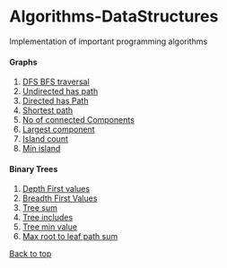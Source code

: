 # Algorithms-DataStructures
Implementation of important programming algorithms

#### Graphs
1. [DFS BFS traversal](https://github.com/mohd-muzamil/Algorithms-DataStructures/blob/main/graphs/DFS_BFS_traversal.js)
1. [Undirected has path](https://github.com/mohd-muzamil/Algorithms-DataStructures/blob/main/graphs/UndirectedPath.js)
1. [Directed has Path](https://github.com/mohd-muzamil/Algorithms-DataStructures/blob/main/graphs/HasPath.js)
1. [Shortest path](https://github.com/mohd-muzamil/Algorithms-DataStructures/blob/main/graphs/ShortestPath.js)
1. [No of connected Components](https://github.com/mohd-muzamil/Algorithms-DataStructures/blob/main/graphs/ConnectedComponents.js)
1. [Largest component](https://github.com/mohd-muzamil/Algorithms-DataStructures/blob/main/graphs/LargestComponent.js)
1. [Island count](https://github.com/mohd-muzamil/Algorithms-DataStructures/blob/main/graphs/IslandCount.js)
1. [Min island](https://github.com/mohd-muzamil/Algorithms-DataStructures/blob/main/graphs/MinIsland.js)

#### Binary Trees
1. [Depth First values](https://github.com/mohd-muzamil/Algorithms-DataStructures/blob/main/BinaryTree/DepthFirstValues.js)
1. [Breadth First Values](https://github.com/mohd-muzamil/Algorithms-DataStructures/blob/main/BinaryTree/BreadthFirstValues.js)
1. [Tree sum](https://github.com/mohd-muzamil/Algorithms-DataStructures/blob/main/BinaryTree/TreeSum.js)
1. [Tree includes](https://github.com/mohd-muzamil/Algorithms-DataStructures/blob/main/BinaryTree/TreeIncludes.js)
1. [Tree min value](https://github.com/mohd-muzamil/Algorithms-DataStructures/blob/main/BinaryTree/TreeMinValue.js)
1. [Max root to leaf path sum](https://github.com/mohd-muzamil/Algorithms-DataStructures/blob/main/BinaryTree/MaxRootToLeafPathSum.js)


<a href="#top">Back to top</a>
